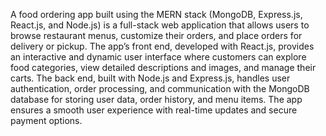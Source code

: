 A food ordering app built using the MERN stack (MongoDB, Express.js, React.js, and Node.js) is a full-stack web application that allows users to browse restaurant menus, customize their orders, and place orders for delivery or pickup. The app’s front end, developed with React.js, provides an interactive and dynamic user interface where customers can explore food categories, view detailed descriptions and images, and manage their carts. The back end, built with Node.js and Express.js, handles user authentication, order processing, and communication with the MongoDB database for storing user data, order history, and menu items. The app ensures a smooth user experience with real-time updates and secure payment options.
